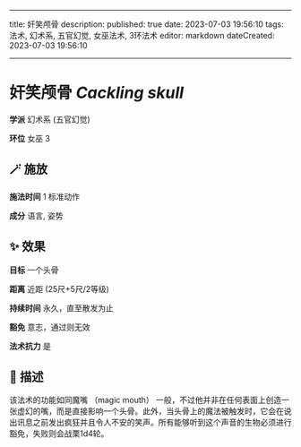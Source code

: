 
---
title: 奸笑颅骨
description: 
published: true
date: 2023-07-03 19:56:10
tags: 法术, 幻术系, 五官幻觉, 女巫法术, 3环法术
editor: markdown
dateCreated: 2023-07-03 19:56:10

---

# **奸笑颅骨** *Cackling skull*

**学派** 幻术系 (五官幻觉) 

**环位** 女巫 3

## 🪄 施放

**施法时间** 1 标准动作

**成分** 语言, 姿势

## ✨ 效果 

**目标** 一个头骨 

**距离** 近距 (25尺+5尺/2等级)  

**持续时间** 永久，直至散发为止 

**豁免** 意志，通过则无效

**法术抗力** 是

## 📖 描述

该法术的功能如同魔嘴 （magic mouth） 一般，不过他并非在任何表面上创造一张虚幻的嘴，而是直接影响一个头骨。此外，当头骨上的魔法被触发时，它会在说出讯息之前发出疯狂并且令人不安的笑声。所有能够听到这个声音的生物必须进行豁免，失败则会战栗1d4轮。
    